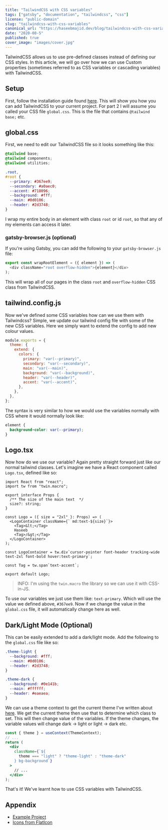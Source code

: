 ```yaml
---
title: "TailwindCSS with CSS variables"
tags: ["gatsby", "documentation", "tailwindcss", "css"]
license: "public-domain"
slug: "tailwindcss-with-css-variables"
canonical_url: "https://haseebmajid.dev/blog/tailwindcss-with-css-variables"
date: "2020-08-5"
published: true
cover_image: "images/cover.jpg"
---
```


TailwindCSS allows us to use pre-defined classes instead of defining our CSS styles. In this article, we will go over
how we can use Custom properties (sometimes referred to as CSS variables or cascading variables) with TailwindCSS.

## Setup

First, follow the installation guide found [here](https://tailwindcss.com/docs/installation/#2-add-tailwind-to-your-css).
This will show you how you can add TailwindCSS to your current project. For part 2 I will assume you called your CSS
file `global.css`. This is the file that contains `@tailwind base;` etc.

## global.css

First, we need to edit our TailwindCSS file so it looks something like this:

```css
@tailwind base;
@tailwind components;
@tailwind utilities;

.root,
#root {
  --primary: #367ee9;
  --secondary: #a0aec0;
  --accent: #718096;
  --background: #fff;
  --main: #0d0106;
  --header: #2d3748;
}
```

I wrap my entire body in an element with class `root` or id `root`, so that any of my elements can access it later.

### gatsby-browser.js (optional)

If you're using Gatsby, you can add the following to your `gatsby-browser.js` file:

```js
export const wrapRootElement = ({ element }) => (
  <div className="root overflow-hidden">{element}</div>
);
```

This will wrap all of our pages in the class `root` and `overflow-hidden` CSS class from TailwindCSS.

## tailwind.config.js

Now we've defined some CSS variables how can we use them with Tailwindcss? Simple, we update our tailwind config file
with some of the new CSS variables. Here we simply want to extend the config to add new colour values.

```js
module.exports = {
  theme: {
    extend: {
      colors: {
        primary: "var(--primary)",
        secondary: "var(--secondary)",
        main: "var(--main)",
        background: "var(--background)",
        header: "var(--header)",
        accent: "var(--accent)",
      },
    },
  },
};
```

The syntax is very similar to how we would use the variables normally with CSS where it would normally look like:

```css
element {
  background-color: var(--primary);
}
```

## Logo.tsx

Now how do we use our variable? Again pretty straight forward just like our normal tailwind classes. Let's imagine
we have a React component called `Logo.tsx`, defined like so:

```tsx
import React from "react";
import tw from "twin.macro";

export interface Props {
  /** The size of the main text  */
  size?: string;
}

const Logo = ({ size = "2xl" }: Props) => (
  <LogoContainer className={` md:text-${size}`}>
    <Tag>&lt;</Tag>
    Haseeb
    <Tag>/&gt;</Tag>
  </LogoContainer>
);

const LogoContainer = tw.div`cursor-pointer font-header tracking-wide text-2xl font-bold hover:text-primary`;

const Tag = tw.span`text-accent`;

export default Logo;
```

> INFO: I'm using the `twin.macro` the library so we can use it with CSS-in-JS.

To use our variables we just use them like: `text-primary`. Which will use the value we defined above, `#367ee9`. Now
if we change the value in the `global.css` file, it will automatically change here as well.

## Dark/Light Mode (Optional)

This can be easily extended to add a dark/light mode. Add the following to the `global.css` file like so:

```css
.theme-light {
  --background: #fff;
  --main: #0d0106;
  --header: #2d3748;
}

.theme-dark {
  --background: #0e141b;
  --main: #ffffff;
  --header: #eaeaea;
}
```

We can use a theme context to get the current theme I've written about
[here](https://dev.to/hmajid2301/react-hooks-context-local-storage-3job). We get the current theme then use that to determine which class
to set. This will then change value of the variables. If the theme changes, the variable values will change dark -> light or
light -> dark etc.

```jsx
const { theme } = useContext(ThemeContext);
// ...
return (
  <div
    className={`${
      theme === "light" ? "theme-light" : "theme-dark"
    } bg-background`}
  >
    // ...
  </div>
);
```

That's it! We've learnt how to use CSS variables with TailwindCSS.

## Appendix

- [Example Project](https://gitlab.com/hmajid2301/personal-site/-/tree/fa01433eecec728427763e1e2b2cdd9710a9c197)
- [Icons from FlatIcon](https://flaticon.com)
